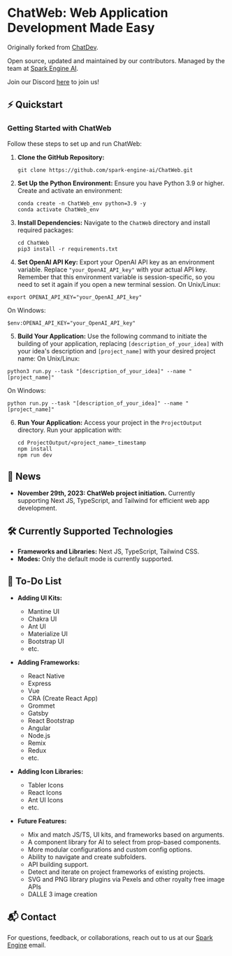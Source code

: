 # ChatWeb: Web Application Development Made Easy

Originally forked from [ChatDev](https://github.com/OpenBMB/ChatDev).

Open source, updated and maintained by our contributors. Managed by the team at [Spark Engine AI](https://sparkengine.ai).

Join our Discord [here](https://discord.gg/fBuFBPvN6W) to join us!

## ⚡️ Quickstart

### Getting Started with ChatWeb

Follow these steps to set up and run ChatWeb:

1. **Clone the GitHub Repository:**
   ```
   git clone https://github.com/spark-engine-ai/ChatWeb.git
   ```

2. **Set Up the Python Environment:**
   Ensure you have Python 3.9 or higher. Create and activate an environment:
   ```
   conda create -n ChatWeb_env python=3.9 -y
   conda activate ChatWeb_env
   ```

3. **Install Dependencies:**
   Navigate to the `ChatWeb` directory and install required packages:
   ```
   cd ChatWeb
   pip3 install -r requirements.txt
   ```

4. **Set OpenAI API Key:** Export your OpenAI API key as an environment variable. Replace `"your_OpenAI_API_key"` with
  your actual API key. Remember that this environment variable is session-specific, so you need to set it again if you
  open a new terminal session.
  On Unix/Linux:

  ```
  export OPENAI_API_KEY="your_OpenAI_API_key"
  ```

  On Windows:

  ```
  $env:OPENAI_API_KEY="your_OpenAI_API_key"
  ```

5. **Build Your Application:** Use the following command to initiate the building of your application,
  replacing `[description_of_your_idea]` with your idea's description and `[project_name]` with your desired project
  name:
  On Unix/Linux:

  ```
  python3 run.py --task "[description_of_your_idea]" --name "[project_name]"
  ```

  On Windows:

  ```
  python run.py --task "[description_of_your_idea]" --name "[project_name]"
  ```

6. **Run Your Application:**
   Access your project in the `ProjectOutput` directory. Run your application with:
   ```
   cd ProjectOutput/<project_name>_timestamp
   npm install
   npm run dev
   ```

## 🎉 News

* **November 29th, 2023: ChatWeb project initiation.** Currently supporting Next JS, TypeScript, and Tailwind for efficient web app development.

## 🛠️ Currently Supported Technologies

- **Frameworks and Libraries:** Next JS, TypeScript, Tailwind CSS.
- **Modes:** Only the default mode is currently supported.

## 📝 To-Do List

- **Adding UI Kits:**
  - Mantine UI
  - Chakra UI
  - Ant UI
  - Materialize UI
  - Bootstrap UI
  - etc.

- **Adding Frameworks:**
  - React Native
  - Express
  - Vue
  - CRA (Create React App)
  - Grommet
  - Gatsby
  - React Bootstrap
  - Angular
  - Node.js
  - Remix
  - Redux
  - etc.

- **Adding Icon Libraries:**
  - Tabler Icons
  - React Icons
  - Ant UI Icons
  - etc.

- **Future Features:**
  - Mix and match JS/TS, UI kits, and frameworks based on arguments.
  - A component library for AI to select from prop-based components.
  - More modular configurations and custom config options.
  - Ability to navigate and create subfolders.
  - API building support.
  - Detect and iterate on project frameworks of existing projects.
  - SVG and PNG library plugins via Pexels and other royalty free image APIs
  - DALLE 3 image creation

## 📬 Contact

For questions, feedback, or collaborations, reach out to us at our [Spark Engine](mailto:jordan@sparkengine.ai) email.
